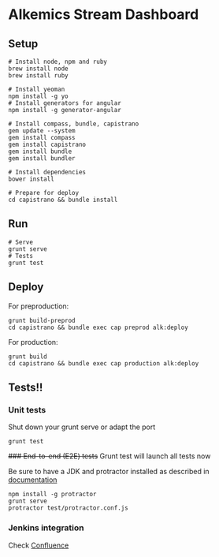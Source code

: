 Alkemics Stream Dashboard
=========================

## Setup

```
# Install node, npm and ruby
brew install node
brew install ruby

# Install yeoman
npm install -g yo
# Install generators for angular
npm install -g generator-angular

# Install compass, bundle, capistrano
gem update --system
gem install compass
gem install capistrano
gem install bundle
gem install bundler

# Install dependencies
bower install

# Prepare for deploy
cd capistrano && bundle install
```

## Run

```
# Serve
grunt serve
# Tests
grunt test
```

## Deploy

For preproduction:

```
grunt build-preprod
cd capistrano && bundle exec cap preprod alk:deploy
```

For production:

```
grunt build
cd capistrano && bundle exec cap production alk:deploy
```

## Tests!!

### Unit tests

Shut down your grunt serve or adapt the port

```
grunt test
```

~~### End-to-end (E2E) tests~~
Grunt test will launch all tests now

Be sure to have a JDK and protractor installed as described in [documentation](http://angular.github.io/protractor/#/)

```
npm install -g protractor
grunt serve
protractor test/protractor.conf.js
```

### Jenkins integration

Check [Confluence](https://alkemics.atlassian.net/wiki/display/ITH/How+to+setup+Jenkins+for+the+frontend)
